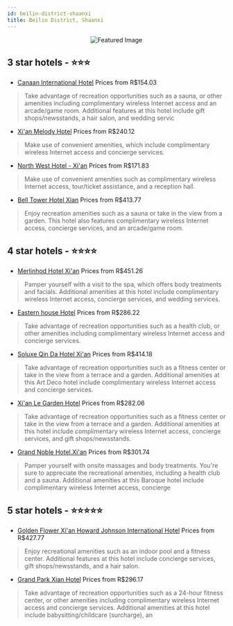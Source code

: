 ```yaml
---
id: beilin-district-shaanxi
title: Beilin District, Shaanxi
---
```


<center><img src="https://i.travelapi.com/hotels/2000000/1050000/1047800/1047724/f4a8666f_b.jpg" alt="Featured Image" /></center>


##  3 star hotels - ⭐️⭐️⭐️

-    [Canaan International Hotel](https://us.hurb.com/hotels/beilin-district/canaan-international-hotel-JNP-JP086062?cmp=18055) Prices from R$154.03
   > Take advantage of recreation opportunities such as a sauna, or other amenities including complimentary wireless Internet access and an arcade/game room. Additional features at this hotel include gift shops/newsstands, a hair salon, and wedding servic
-    [Xi'an Melody Hotel](https://us.hurb.com/hotels/beilin-district/xi-an-melody-hotel-JNP-JP695635?cmp=18055) Prices from R$240.12
   > Make use of convenient amenities, which include complimentary wireless Internet access and concierge services.
-    [North West Hotel - Xi'an](https://us.hurb.com/hotels/beilin-district/north-west-hotel-xi-an-JNP-JP945830?cmp=18055) Prices from R$171.83
   > Make use of convenient amenities such as complimentary wireless Internet access, tour/ticket assistance, and a reception hall.
-    [Bell Tower Hotel Xian](https://us.hurb.com/hotels/beilin-district/bell-tower-hotel-xian-JNP-JP865272?cmp=18055) Prices from R$413.77
   > Enjoy recreation amenities such as a sauna or take in the view from a garden. This hotel also features complimentary wireless Internet access, concierge services, and an arcade/game room.

##  4 star hotels - ⭐️⭐️⭐️⭐️

-    [Merlinhod Hotel Xi'an](https://us.hurb.com/hotels/beilin-district/merlinhod-hotel-xi-an-JNP-JP600299?cmp=18055) Prices from R$451.26
   > Pamper yourself with a visit to the spa, which offers body treatments and facials. Additional amenities at this hotel include complimentary wireless Internet access, concierge services, and wedding services.
-    [Eastern house Hotel](https://us.hurb.com/hotels/beilin-district/eastern-house-hotel-JNP-JP02672J?cmp=18055) Prices from R$286.22
   > Take advantage of recreation opportunities such as a health club, or other amenities including complimentary wireless Internet access and concierge services.
-    [Soluxe Qin Da Hotel Xi'an](https://us.hurb.com/hotels/beilin-district/soluxe-qin-da-hotel-xi-an-JNP-JP391041?cmp=18055) Prices from R$414.18
   > Take advantage of recreation opportunities such as a fitness center or take in the view from a terrace and a garden. Additional amenities at this Art Deco hotel include complimentary wireless Internet access and concierge services.
-    [Xi'an Le Garden Hotel](https://us.hurb.com/hotels/beilin-district/xi-an-le-garden-hotel-JNP-JP767189?cmp=18055) Prices from R$282.06
   > Take advantage of recreation opportunities such as a fitness center or take in the view from a terrace and a garden. Additional amenities at this hotel include complimentary wireless Internet access, concierge services, and gift shops/newsstands.
-    [Grand Noble Hotel.Xi'an](https://us.hurb.com/hotels/beilin-district/grand-noble-hotel-xi-an-JNP-JP354386?cmp=18055) Prices from R$301.74
   > Pamper yourself with onsite massages and body treatments. You're sure to appreciate the recreational amenities, including a health club and a sauna. Additional amenities at this Baroque hotel include complimentary wireless Internet access, concierge 

##  5 star hotels - ⭐️⭐️⭐️⭐️⭐️

-    [Golden Flower Xi'an Howard Johnson International Hotel](https://us.hurb.com/hotels/beilin-district/golden-flower-xi-an-howard-johnson-international-hotel-JNP-JP062957?cmp=18055) Prices from R$427.77
   > Enjoy recreational amenities such as an indoor pool and a fitness center. Additional features at this hotel include concierge services, gift shops/newsstands, and a hair salon.
-    [Grand Park Xian Hotel](https://us.hurb.com/hotels/beilin-district/grand-park-xian-hotel-JNP-JP777885?cmp=18055) Prices from R$296.17
   > Take advantage of recreation opportunities such as a 24-hour fitness center, or other amenities including complimentary wireless Internet access and concierge services. Additional amenities at this hotel include babysitting/childcare (surcharge), an 
